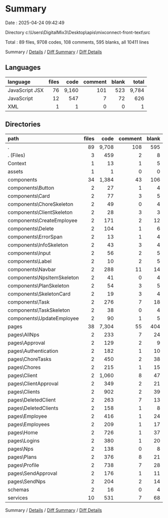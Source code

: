 # Summary

Date : 2025-04-24 09:42:49

Directory c:\\Users\\DigitalMix3\\Desktop\\apis\\mixconnect-front-text\\src

Total : 89 files,  9708 codes, 108 comments, 595 blanks, all 10411 lines

Summary / [Details](details.md) / [Diff Summary](diff.md) / [Diff Details](diff-details.md)

## Languages
| language | files | code | comment | blank | total |
| :--- | ---: | ---: | ---: | ---: | ---: |
| JavaScript JSX | 76 | 9,160 | 101 | 523 | 9,784 |
| JavaScript | 12 | 547 | 7 | 72 | 626 |
| XML | 1 | 1 | 0 | 0 | 1 |

## Directories
| path | files | code | comment | blank | total |
| :--- | ---: | ---: | ---: | ---: | ---: |
| . | 89 | 9,708 | 108 | 595 | 10,411 |
| . (Files) | 3 | 459 | 2 | 8 | 469 |
| Context | 1 | 13 | 1 | 5 | 19 |
| assets | 1 | 1 | 0 | 0 | 1 |
| components | 34 | 1,384 | 43 | 106 | 1,533 |
| components\\Button | 2 | 27 | 1 | 4 | 32 |
| components\\Card | 2 | 77 | 3 | 5 | 85 |
| components\\ChoreSkeleton | 2 | 49 | 0 | 4 | 53 |
| components\\ClientSkeleton | 2 | 28 | 3 | 3 | 34 |
| components\\CreateEmployee | 2 | 171 | 2 | 12 | 185 |
| components\\Delete | 2 | 104 | 1 | 6 | 111 |
| components\\ErrorSpan | 2 | 13 | 1 | 4 | 18 |
| components\\InfoSkeleton | 2 | 43 | 3 | 4 | 50 |
| components\\Input | 2 | 56 | 2 | 5 | 63 |
| components\\Label | 2 | 10 | 2 | 5 | 17 |
| components\\Navbar | 2 | 288 | 11 | 14 | 313 |
| components\\NpsItemSkeleton | 2 | 41 | 0 | 4 | 45 |
| components\\PlanSkeleton | 2 | 54 | 3 | 5 | 62 |
| components\\SkeletonCard | 2 | 19 | 3 | 4 | 26 |
| components\\Task | 2 | 276 | 7 | 18 | 301 |
| components\\TaskSkeleton | 2 | 38 | 0 | 4 | 42 |
| components\\UpdateEmployee | 2 | 90 | 1 | 5 | 96 |
| pages | 38 | 7,304 | 55 | 404 | 7,763 |
| pages\\AllNps | 2 | 233 | 7 | 24 | 264 |
| pages\\Approval | 2 | 129 | 2 | 9 | 140 |
| pages\\Authentication | 2 | 182 | 1 | 10 | 193 |
| pages\\ChoreTasks | 2 | 450 | 2 | 38 | 490 |
| pages\\Chores | 2 | 215 | 1 | 15 | 231 |
| pages\\Client | 2 | 1,060 | 8 | 47 | 1,115 |
| pages\\ClientApproval | 2 | 349 | 2 | 21 | 372 |
| pages\\Clients | 2 | 902 | 2 | 39 | 943 |
| pages\\DeletedClient | 2 | 263 | 7 | 13 | 283 |
| pages\\DeletedClients | 2 | 158 | 1 | 8 | 167 |
| pages\\Employee | 2 | 416 | 1 | 24 | 441 |
| pages\\Employees | 2 | 209 | 1 | 17 | 227 |
| pages\\Home | 2 | 726 | 1 | 37 | 764 |
| pages\\Logins | 2 | 380 | 1 | 20 | 401 |
| pages\\Nps | 2 | 138 | 0 | 8 | 146 |
| pages\\Plans | 2 | 376 | 8 | 21 | 405 |
| pages\\Profile | 2 | 738 | 7 | 28 | 773 |
| pages\\SendApproval | 2 | 176 | 1 | 11 | 188 |
| pages\\SendNps | 2 | 204 | 2 | 14 | 220 |
| schemas | 2 | 16 | 0 | 4 | 20 |
| services | 10 | 531 | 7 | 68 | 606 |

Summary / [Details](details.md) / [Diff Summary](diff.md) / [Diff Details](diff-details.md)